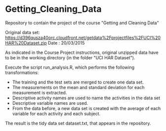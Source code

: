 # Getting_Cleaning_Data

Repository to contain the project of the course "Getting and Cleaning Data"

Original data set: https://d396qusza40orc.cloudfront.net/getdata%2Fprojectfiles%2FUCI%20HAR%20Dataset.zip
Date             : 20/03/2015

As indicated in the Course Project instructions, original unzipped data have to be in the working directory (in the folder "UCI HAR Dataset").

Execute the script run_analysis.R, which performs the following transformations:

* The training and the test sets are merged to create one data set.
* The measurements on the mean and standard deviation for each measurement is extracted. 
* Descriptive activity names are used to name the activities in the data set
* Descriptive variable names are used. 
* From the data before, a new data set is created with the average of each variable for each activity and each subject.

The result is the tidy data set dataset.txt, that appears in the repository. 
